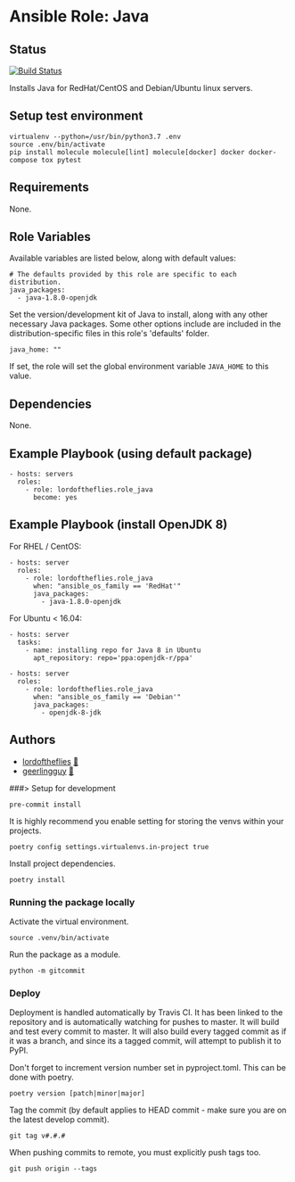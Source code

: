 # Ansible Role: Java

## Status

[![Build Status](https://travis-ci.org/lordoftheflies/java_role.svg?branch=master)](https://travis-ci.org/lordoftheflies/java_role)

Installs Java for RedHat/CentOS and Debian/Ubuntu linux servers.

## Setup test environment

```shell script
virtualenv --python=/usr/bin/python3.7 .env
source .env/bin/activate
pip install molecule molecule[lint] molecule[docker] docker docker-compose tox pytest
```

## Requirements

None.

## Role Variables

Available variables are listed below, along with default values:

    # The defaults provided by this role are specific to each distribution.
    java_packages:
      - java-1.8.0-openjdk

Set the version/development kit of Java to install, along with any other necessary Java packages. Some other options include are included in the distribution-specific files in this role's 'defaults' folder.

    java_home: ""

If set, the role will set the global environment variable `JAVA_HOME` to this value.

## Dependencies

None.

## Example Playbook (using default package)

    - hosts: servers
      roles:
        - role: lordoftheflies.role_java
          become: yes

## Example Playbook (install OpenJDK 8)

For RHEL / CentOS:

    - hosts: server
      roles:
        - role: lordoftheflies.role_java
          when: "ansible_os_family == 'RedHat'"
          java_packages:
            - java-1.8.0-openjdk

For Ubuntu < 16.04:

    - hosts: server
      tasks:
        - name: installing repo for Java 8 in Ubuntu
  	      apt_repository: repo='ppa:openjdk-r/ppa'
    
    - hosts: server
      roles:
        - role: lordoftheflies.role_java
          when: "ansible_os_family == 'Debian'"
          java_packages:
            - openjdk-8-jdk
            
## Authors

* [lordoftheflies](https://cherubits.hu/lordoftheflies) [:email:](mailto:laszlo.hegedus@cherubits.hu)
* [geerlingguy](https://www.jeffgeerling.com/) [:email:](jeff@jeffgeerling.com)

###> Setup for development

```shell script
pre-commit install
```

It is highly recommend you enable setting for storing the venvs within your projects.

```shell script
poetry config settings.virtualenvs.in-project true
```

Install project dependencies.
```shell script
poetry install
```

### Running the package locally

Activate the virtual environment.

```shell script
source .venv/bin/activate
```

Run the package as a module.

```shell script
python -m gitcommit
```

### Deploy

Deployment is handled automatically by Travis CI. It has been linked to the repository and is automatically watching for pushes to master. It will build and test every commit to master. It will also build every tagged commit as if it was a branch, and since its a tagged commit, will attempt to publish it to PyPI.

Don't forget to increment version number set in pyproject.toml. This can be done with poetry.

```shell script
poetry version [patch|minor|major]
```

Tag the commit (by default applies to HEAD commit - make sure you are on the latest develop commit).

```shell script
git tag v#.#.#
```

When pushing commits to remote, you must explicitly push tags too.

```shell script
git push origin --tags
```